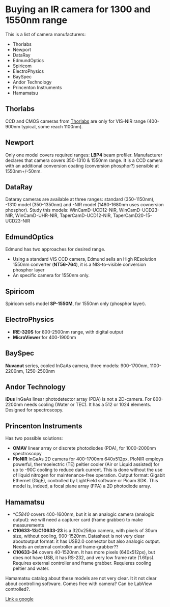 # Buying an IR camera for 1300 and 1550nm range

This is a list of camera manufacturers:
* Thorlabs
* Newport
* DataRay
* EdmundOptics
* Spiricom
* ElectroPhysics
* BaySpec
* Andor Technology
* Princenton Instruments
* Hamamatsu


## Thorlabs
CCD and CMOS cameras from [Thorlabs](http://www.thorlabs.com) are only for VIS-NIR range (400-900nm typical, some reach 1100nm).


## Newport
Only one model covers required ranges: **LBP4** beam profiler. Manufacturer declares that camera covers 350-1310 & 1550nm range. It is a CCD camera with an additional conversion coating (conversion phosphor?) sensible at 1550nm+/-50nm.

## DataRay
Dataray cameras are available at three ranges: standard (350-1150nm), -1310 model (350-1350nm) and -NIR model (1480-1680nm uses covnersion phosphor).
Study this models: WinCamD-UCD12-NIR, WinCamD-UCD23-NIR, WinCamD-UHR-NIR, TaperCamD-UCD12-NIR, TaperCamD20-15-UCD23-NIR

## EdmundOptics
Edmund has two approaches for desired range.
- Using a standard VIS CCD camera, Edmund sells an High REsolution 1550nm converter (**NT56-764**), it is a NIS-to-visible conversion phosphor layer
- An specific camera for 1550nm only.

## Spiricom
Spiricom sells model **SP-1550M**, for 1550nm only (phosphor layer).

## ElectroPhysics
- **IRE-320S** for 800-2500nm range, with digital output
- **MicroViewer** for 400-1900nm

## BaySpec
**Nuvanut** series, cooled InGaAs camera, three models: 900-1700nm, 1100-2200nm, 1250-2500nm


## Andor Technology
**iDus** InGaAs linear photodetector array (PDA) is not a 2D-camera. For 800-2200nm needs cooling (Water or TEC). It has a 512 or 1024 elements. Designed for spectroscopy.


## Princenton Instruments
Has two possible solutions:
- **OMAV** linear array or discrete photodiodes (PDA), for 1000-2000nm spectroscopy
- **PIoNIR** InGaAs 2D camera for 400-1700nm 640x512px. PIoNIR employs powerful, thermoelectric (TE) peltier cooler (Air or Liquid assisted) for up to -90C cooling to reduce dark current. This is done without the use of liquid nitrogen for maintenance-free operation. Output format: Gigabit Ethernet (GigE), controlled by LightField software or Picam SDK. This model is, indeed, a focal plane array (FPA) a 2D photodiode array.


## Hamamatsu
- **C5840* covers 400-1600nm, but it is an analogic camera (analogic output): we will need a capturer card (frame grabber) to make measurements
- **C10633-13**/**C10633-23** is a 320x256px camera, with pixels of 30um size, without cooling, 900-1520nm. Datasheet is not very clear aboutoutput format: it has USB2.0 connector but also analogic output. Needs an external controller and frame-grabber??
- **C10633-34** covers 40-1520nm. It has more pixels (640x512px), but does not have USB, it has RS-232, and very low frame rate (1.6fps). Requires external controller and frame grabber. Requieres cooling peltier and water.

Hamamatsu catalog about these models are not very clear. It it not clear about controlling software. Comes free with camera? Can be LabView controlled?.



[Link a google](http://www.google.com)